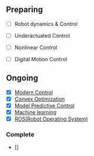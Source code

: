 ## Preparing
- [ ] Robot dynamics & Control
- [ ] Underactuated Control
- [ ] Nonlinear Control
- [ ] Digital Motion Control


## Ongoing
- [x] [Modern Control](https://github.com/Geonhee-LEE/control-robotics-machine-learning/tree/master/Modern%20Control)
- [x] [Convex Optimization](https://github.com/Geonhee-LEE/control-robotics-machine-learning/tree/master/Convex%20Optimization)	 
- [x] [Model Predictive Control](https://github.com/Geonhee-LEE/control-robotics-machine-learning/tree/master/Model%20Predictive%20Control)
- [x] [Machine learning](https://github.com/Geonhee-LEE/machine-learning)
- [x] [ROS(Robot Operating System)](https://github.com/Geonhee-LEE/control-robotics-machine-learning/tree/master/ROS)

### Complete
- []



<!--h2>

```diff
- red
+ green
! orange
# gray
```

</h2-->


